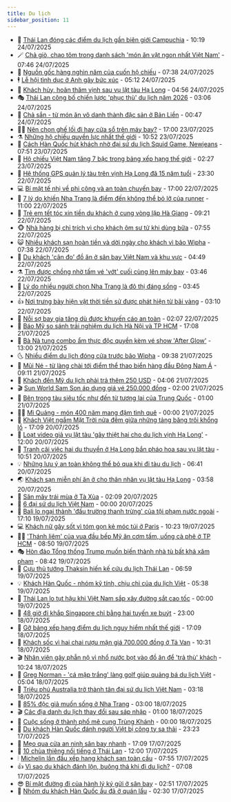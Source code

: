 ```yaml
---
title: Du lịch
sidebar_position: 11
---
```


<!-- vnexpress-du-lich:START -->
- 💂 [Thái Lan đóng các điểm du lịch gần biên giới Campuchia](https://vnexpress.net/thai-lan-dong-cac-diem-du-lich-gan-bien-gioi-campuchia-4918424.html) - 10:19 24/07/2025
- 🪄 [Chả giò, chạo tôm trong danh sách &#39;món ăn vặt ngon nhất Việt Nam&#39;](https://vnexpress.net/cha-gio-chao-tom-trong-danh-sach-mon-an-vat-ngon-nhat-viet-nam-4918379.html) - 07:46 24/07/2025
- 🦅 [Nguồn gốc hàng nghìn năm của cuốn hộ chiếu](https://vnexpress.net/nguon-goc-hang-nghin-nam-cua-cuon-ho-chieu-4918254.html) - 07:38 24/07/2025
- 🕴 [Lễ hội tình dục ở Anh gây bức xúc](https://vnexpress.net/le-hoi-tinh-duc-o-anh-gay-buc-xuc-4918252.html) - 05:12 24/07/2025
- 👀 [Khách hủy, hoãn thăm vịnh sau vụ lật tàu Hạ Long](https://vnexpress.net/khach-huy-hoan-tham-vinh-sau-vu-lat-tau-ha-long-4917698.html) - 04:56 24/07/2025
- 🎭 [Thái Lan công bố chiến lược &#39;phục thù&#39; du lịch năm 2026](https://vnexpress.net/thai-lan-cong-bo-chien-luoc-phuc-thu-du-lich-nam-2026-4917944.html) - 03:06 24/07/2025
- 🦒 [Chả sắn - từ món ăn vô danh thành đặc sản ở Bản Liền](https://vnexpress.net/cha-san-tu-mon-an-vo-danh-thanh-dac-san-o-ban-lien-4916826.html) - 00:47 24/07/2025
- 👨‍🏫 [Nên chọn ghế lối đi hay cửa sổ trên máy bay?](https://vnexpress.net/nen-chon-ghe-loi-di-hay-cua-so-tren-may-bay-4917736.html) - 17:00 23/07/2025
- ⚗️ [Những hộ chiếu quyền lực nhất thế giới](https://vnexpress.net/nhung-ho-chieu-quyen-luc-nhat-the-gioi-4917830.html) - 10:52 23/07/2025
- 🥸 [Cách Hàn Quốc hút khách nhờ đại sứ du lịch Squid Game, Newjeans](https://vnexpress.net/cach-han-quoc-hut-khach-nho-dai-su-du-lich-squid-game-newjeans-4917603.html) - 07:51 23/07/2025
- 🤠 [Hộ chiếu Việt Nam tăng 7 bậc trong bảng xếp hạng thế giới](https://vnexpress.net/ho-chieu-viet-nam-tang-7-bac-trong-bang-xep-hang-the-gioi-4917744.html) - 02:27 23/07/2025
- 🚀 [Hệ thống GPS quản lý tàu trên vịnh Hạ Long đã 15 năm tuổi](https://vnexpress.net/he-thong-gps-quan-ly-tau-tren-vinh-ha-long-da-15-nam-tuoi-4917566.html) - 23:30 22/07/2025
- 💻 [Bí mật tế nhị về phi công và an toàn chuyến bay](https://vnexpress.net/bi-mat-te-nhi-ve-phi-cong-va-an-toan-chuyen-bay-4915316.html) - 17:00 22/07/2025
- 💼 [7 lý do khiến Nha Trang là điểm đến không thể bỏ lỡ của runner](https://vnexpress.net/7-ly-do-khien-nha-trang-la-diem-den-khong-the-bo-lo-cua-runner-4915070.html) - 11:00 22/07/2025
- 🤡 [Trẻ em tết tóc xin tiền du khách ở cung vòng lặp Hà Giang](https://vnexpress.net/tre-em-tet-toc-xin-tien-du-khach-o-cung-vong-lap-ha-giang-4917078.html) - 09:21 22/07/2025
- 🐵 [Nhà hàng bị chỉ trích vì cho khách ôm sư tử khi dùng bữa](https://vnexpress.net/nha-hang-bi-chi-trich-vi-cho-khach-om-su-tu-khi-dung-bua-4917343.html) - 07:55 22/07/2025
- 😺 [Nhiều khách sạn hoàn tiền và dời ngày cho khách vì bão Wipha](https://vnexpress.net/nhieu-khach-san-hoan-tien-va-doi-ngay-cho-khach-vi-bao-wipha-4917055.html) - 07:38 22/07/2025
- 🌈 [Du khách &#39;cân đo&#39; đồ ăn ở sân bay Việt Nam và khu vực](https://vnexpress.net/du-khach-can-do-do-an-o-san-bay-viet-nam-va-khu-vuc-4917061.html) - 04:49 22/07/2025
- ⚗️ [Tìm được chồng nhờ tấm vé &#39;vớt&#39; cuối cùng lên máy bay](https://vnexpress.net/tim-duoc-chong-nho-tam-ve-vot-cuoi-cung-len-may-bay-4917259.html) - 03:46 22/07/2025
- 👀 [Lý do nhiều người chọn Nha Trang là đô thị đáng sống](https://vnexpress.net/ly-do-nhieu-nguoi-chon-nha-trang-la-do-thi-dang-song-4917277.html) - 03:45 22/07/2025
- 👍 [Nơi trưng bày hiện vật thời tiền sử được phát hiện từ bãi vàng](https://vnexpress.net/noi-trung-bay-hien-vat-thoi-tien-su-duoc-phat-hien-tu-bai-vang-4916846.html) - 03:10 22/07/2025
- 💄 [Nỗi sợ bay gia tăng dù được khuyến cáo an toàn](https://vnexpress.net/noi-so-bay-gia-tang-du-duoc-khuyen-cao-an-toan-4917103.html) - 02:07 22/07/2025
- 🥷 [Báo Mỹ so sánh trải nghiệm du lịch Hà Nội và TP HCM](https://vnexpress.net/bao-my-so-sanh-trai-nghiem-du-lich-ha-noi-va-tp-hcm-4916281.html) - 17:08 21/07/2025
- 📝 [Bà Nà tung combo ẩm thực độc quyền kèm vé show &#39;After Glow&#39;](https://vnexpress.net/ba-na-tung-combo-am-thuc-doc-quyen-kem-ve-show-after-glow-4917023.html) - 13:00 21/07/2025
- 🌜 [Nhiều điểm du lịch đóng cửa trước bão Wipha](https://vnexpress.net/nhieu-diem-du-lich-dong-cua-truoc-bao-wipha-4916988.html) - 09:38 21/07/2025
- 📝 [Mũi Né - từ làng chài tới điểm thể thao biển hàng đầu Đông Nam Á](https://vnexpress.net/mui-ne-tu-lang-chai-toi-diem-the-thao-bien-hang-dau-dong-nam-a-4916888.html) - 09:11 21/07/2025
- 🧰 [Khách đến Mỹ du lịch phải trả thêm 250 USD](https://vnexpress.net/khach-den-my-du-lich-phai-tra-them-250-usd-4916744.html) - 04:06 21/07/2025
- 🎬 [Sun World Sam Son áp dụng giá vé 250.000 đồng](https://vnexpress.net/sun-world-sam-son-ap-dung-gia-ve-250-000-dong-4916432.html) - 02:00 21/07/2025
- 🧐 [Bên trong tàu siêu tốc như đến từ tương lai của Trung Quốc](https://vnexpress.net/ben-trong-tau-sieu-toc-nhu-den-tu-tuong-lai-cua-trung-quoc-4915820.html) - 01:00 21/07/2025
- 👨‍🏫 [Mì Quảng - món 400 năm mang đậm tình quê](https://vnexpress.net/mi-quang-mon-400-nam-mang-dam-tinh-que-4915556.html) - 00:00 21/07/2025
- 🦣 [Khách Việt ngắm Mặt Trời nửa đêm giữa những tảng băng trôi khổng lồ](https://vnexpress.net/khach-viet-ngam-mat-troi-nua-dem-giua-nhung-tang-bang-troi-khong-lo-4915945.html) - 17:09 20/07/2025
- 🌋 [Loạt video giả vụ lật tàu &#39;gây thiệt hại cho du lịch vịnh Hạ Long&#39;](https://vnexpress.net/loat-video-gia-vu-lat-tau-gay-thiet-hai-cho-du-lich-vinh-ha-long-4916602.html) - 12:00 20/07/2025
- 🦄 [Tranh cãi việc hai du thuyền ở Hạ Long bắn pháo hoa sau vụ lật tàu](https://vnexpress.net/tranh-cai-viec-hai-du-thuyen-o-ha-long-ban-phao-hoa-sau-vu-lat-tau-4916600.html) - 10:51 20/07/2025
- 💡 [Những lưu ý an toàn không thể bỏ qua khi đi tàu du lịch](https://vnexpress.net/nhung-luu-y-an-toan-khong-the-bo-qua-khi-di-tau-du-lich-4916506.html) - 06:41 20/07/2025
- 🌏 [Khách sạn miễn phí ăn ở cho thân nhân vụ lật tàu Hạ Long](https://vnexpress.net/khach-san-mien-phi-an-o-cho-than-nhan-vu-lat-tau-ha-long-4916526.html) - 03:58 20/07/2025
- 💂 [Săn mây trái mùa ở Tà Xùa](https://vnexpress.net/san-may-trai-mua-o-ta-xua-4915456.html) - 02:09 20/07/2025
- 🤩 [6 đại sứ du lịch Việt Nam](https://vnexpress.net/6-dai-su-du-lich-viet-nam-4915971.html) - 00:00 20/07/2025
- 💪 [Bali lo ngại thành &#39;đấu trường thanh trừng&#39; của tội phạm nước ngoài](https://vnexpress.net/bali-lo-ngai-thanh-dau-truong-thanh-trung-cua-toi-pham-nuoc-ngoai-4916323.html) - 17:10 19/07/2025
- 💻 [Khách nữ gây sốt vì tóm gọn kẻ móc túi ở Paris](https://vnexpress.net/khach-nu-gay-sot-vi-tom-gon-ke-moc-tui-o-paris-4916382.html) - 10:23 19/07/2025
- 🧑‍💻 [&#39;Thánh liêm&#39; của vua đầu bếp Mỹ ăn cơm tấm, uống cà phê ở TP HCM](https://vnexpress.net/thanh-liem-cua-vua-dau-bep-my-an-com-tam-uong-ca-phe-o-tp-hcm-4915434.html) - 08:50 19/07/2025
- 🎭 [Hòn đảo Tổng thống Trump muốn biến thành nhà tù bất khả xâm phạm](https://vnexpress.net/hon-dao-tong-thong-trump-muon-bien-thanh-nha-tu-bat-kha-xam-pham-4916304.html) - 08:42 19/07/2025
- 🧐 [Cựu thủ tướng Thaksin hiến kế cứu du lịch Thái Lan](https://vnexpress.net/cuu-thu-tuong-thaksin-hien-ke-cuu-du-lich-thai-lan-4916293.html) - 06:59 19/07/2025
- 💡 [Khách Hàn Quốc - nhóm kỹ tính, chịu chi của du lịch Việt](https://vnexpress.net/khach-han-quoc-nhom-ky-tinh-chiu-chi-cua-du-lich-viet-4916053.html) - 05:38 19/07/2025
- 🌊 [Thái Lan lo tụt hậu khi Việt Nam sắp xây đường sắt cao tốc](https://vnexpress.net/thai-lan-lo-tut-hau-khi-viet-nam-sap-xay-duong-sat-cao-toc-4915786.html) - 00:00 19/07/2025
- 🎃 [48 giờ đi khắp Singapore chỉ bằng hai tuyến xe buýt](https://vnexpress.net/48-gio-di-khap-singapore-chi-bang-hai-tuyen-xe-buyt-4915395.html) - 23:00 18/07/2025
- 🧠 [Gỡ bảng xếp hạng điểm du lịch nguy hiểm nhất thế giới](https://vnexpress.net/go-bang-xep-hang-diem-du-lich-nguy-hiem-nhat-the-gioi-4916128.html) - 17:09 18/07/2025
- 💄 [Khách sốc vì hai chai rượu mận giá 700.000 đồng ở Tả Van](https://vnexpress.net/khach-soc-vi-hai-chai-ruou-man-gia-700-000-dong-o-ta-van-4916082.html) - 10:31 18/07/2025
- 🎬 [Nhân viên gây phẫn nộ vì nhổ nước bọt vào đồ ăn để &#39;trả thù&#39; khách](https://vnexpress.net/nhan-vien-gay-phan-no-vi-nho-nuoc-bot-vao-do-an-de-tra-thu-khach-4916050.html) - 10:24 18/07/2025
- 🐻 [Greg Norman - &#39;cá mập trắng&#39; làng golf giúp quảng bá du lịch Việt](https://vnexpress.net/greg-norman-ca-map-trang-lang-golf-giup-quang-ba-du-lich-viet-4915811.html) - 05:04 18/07/2025
- 🌝 [​Triệu phú Australia trở thành tân đại sứ du lịch Việt Nam](https://vnexpress.net/trieu-phu-australia-tro-thanh-tan-dai-su-du-lich-viet-nam-4915807.html) - 03:18 18/07/2025
- 🤩 [85% độc giả muốn sống ở Nha Trang](https://vnexpress.net/85-doc-gia-muon-song-o-nha-trang-4915818.html) - 03:00 18/07/2025
- 🎬 [Các địa danh du lịch thay đổi sau sáp nhập](https://vnexpress.net/cac-dia-danh-du-lich-thay-doi-sau-sap-nhap-4910565.html) - 01:00 18/07/2025
- 🦩 [Cuộc sống ở thành phố mê cung Trùng Khánh](https://vnexpress.net/cuoc-song-o-thanh-pho-me-cung-trung-khanh-4914911.html) - 00:00 18/07/2025
- 🦍 [Du khách Hàn Quốc đánh người Việt bị công ty sa thải](https://vnexpress.net/du-khach-han-quoc-danh-nguoi-viet-bi-cong-ty-sa-thai-4915697.html) - 23:23 17/07/2025
- 👀 [Mẹo qua cửa an ninh sân bay nhanh](https://vnexpress.net/meo-qua-cua-an-ninh-san-bay-nhanh-4915137.html) - 17:09 17/07/2025
- 🧰 [10 chùa thiêng nổi tiếng ở Thái Lan](https://vnexpress.net/10-chua-thieng-noi-tieng-o-thai-lan-4915580.html) - 12:00 17/07/2025
- 🕯 [Michelin lần đầu xếp hạng khách sạn toàn cầu](https://vnexpress.net/michelin-lan-dau-xep-hang-khach-san-toan-cau-4915459.html) - 07:55 17/07/2025
- 👍 [Vì sao du khách đánh lộn, buông thả khi đi du lịch?](https://vnexpress.net/vi-sao-du-khach-danh-lon-buong-tha-khi-di-du-lich-4915290.html) - 07:08 17/07/2025
- 😎 [Bí mật đường đi của hành lý ký gửi ở sân bay](https://vnexpress.net/bi-mat-duong-di-cua-hanh-ly-ky-gui-o-san-bay-4915186.html) - 02:51 17/07/2025
- 🐘 [Nhóm du khách Hàn Quốc ẩu đả ở quán lẩu](https://vnexpress.net/nhom-du-khach-han-quoc-au-da-o-quan-lau-4915280.html) - 02:30 17/07/2025<!-- vnexpress-du-lich:END -->
